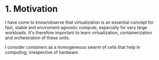 # 1. Motivation

I have come to know/observe that virtualization is an essential concept for fast, stable and enviroment agnostic compute, especially for very large workloads.
It's therefore important to learn virtualization, containerization and orchestration of these units.

I consider containers as a homogeneous swarm of cells that help in computing, irrespective of hardware.

